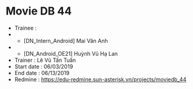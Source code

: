 # Movie DB 44

+ Trainee :
+  - [DN_Intern_Android] Mai Văn Anh
+  - [DN_Android_OE21] Huỳnh Vũ Hạ Lan
+ Trainer : Lê Vũ Tấn Tuấn
+ Start date : 06/03/2019
+ End date : 06/13/2019
+ Redmine : https://edu-redmine.sun-asterisk.vn/projects/moviedb_44
